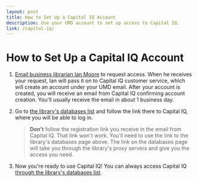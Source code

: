 ```yaml
---
layout: post
title: How to Set Up a Capital IQ Account
description: Use your UMD account to set up access to Capital IQ. 
link: /capital-iq/
---
```

# How to Set Up a Capital IQ Account

1. [Email business librarian Ian Moore](mailto:imoore@d.umn.edu) to request access. When he receives your request, Ian will pass it on to Capital IQ customer service, which will create an account under your UMD email. After your account is created, you will receive an email from Capital IQ confirming account creation. You'll usually receive the email in about 1 business day.

2. Go to [the library's databases list](https://libguides.d.umn.edu/az.php?q=capital%20iq) and follow the link there to Capital IQ, where you will be able to log in.

    >__Don't__ follow the registration link you receive in the email from Capital IQ. That link won't work. You'll need to use the link to the library's databases page above. The link on the databases page will take you through the library's proxy servers and give you the access you need.

3. Now you're ready to use Capital IQ! You can always access Capital IQ [through the library's databases list](https://libguides.d.umn.edu/az.php?q=capital%20iq).